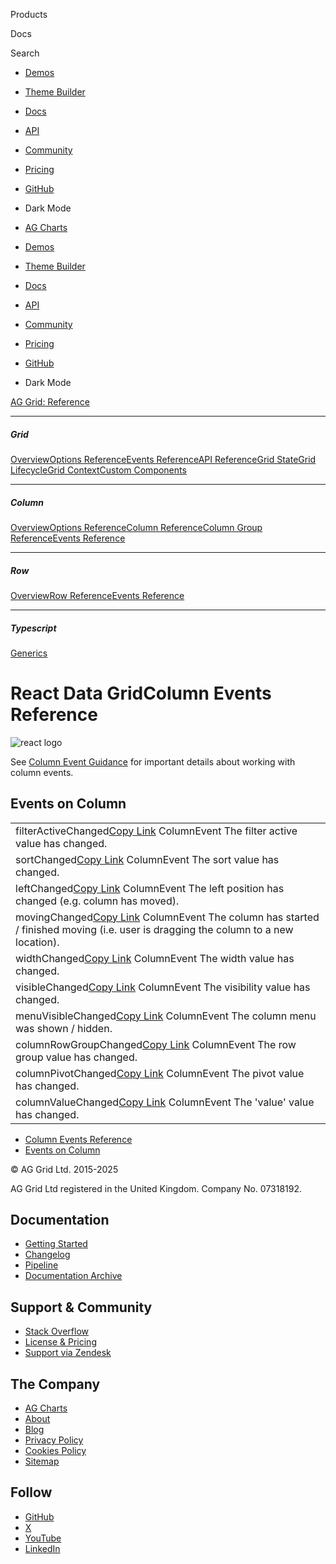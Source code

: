 Products

Docs

Search

* [Demos](/example/)
* [Theme Builder](/theme-builder/)
* [Docs](/react-data-grid/getting-started/)
* [API](/react-data-grid/reference/)
* [Community](/community/)
* [Pricing](/license-pricing/)
* [GitHub](https://github.com/ag-grid/ag-grid)
* Dark Mode

* [AG Charts](https://www.ag-grid.com/charts)
* [Demos](/example/)
* [Theme Builder](/theme-builder/)
* [Docs](/react-data-grid/getting-started/)
* [API](/react-data-grid/reference/)
* [Community](/community/)
* [Pricing](/license-pricing/)
* [GitHub](https://github.com/ag-grid/ag-grid)
* Dark Mode

[AG Grid: Reference](/react-data-grid/reference/)

---

##### Grid

[Overview](/react-data-grid/grid-interface/)[Options Reference](/react-data-grid/grid-options/)[Events Reference](/react-data-grid/grid-events/)[API Reference](/react-data-grid/grid-api/)[Grid State](/react-data-grid/grid-state/)[Grid Lifecycle](/react-data-grid/grid-lifecycle/)[Grid Context](/react-data-grid/context/)[Custom Components](/react-data-grid/components/)

---

##### Column

[Overview](/react-data-grid/column-interface/)[Options Reference](/react-data-grid/column-properties/)[Column Reference](/react-data-grid/column-object/)[Column Group Reference](/react-data-grid/column-object-group/)[Events Reference](/react-data-grid/column-events/)

---

##### Row

[Overview](/react-data-grid/row-interface/)[Row Reference](/react-data-grid/row-object/)[Events Reference](/react-data-grid/row-events/)

---

##### Typescript

[Generics](/react-data-grid/typescript-generics/)

# React Data GridColumn Events Reference

![react logo](/_astro/react.CtDRhtxt.svg)

See [Column Event Guidance](/react-data-grid/column-interface/#column-events) for important details about working with column events.

## Events on Column

|  |
| --- |
| filterActiveChanged[Copy Link](#reference-events-filterActiveChanged)  ColumnEvent  The filter active value has changed. |
| sortChanged[Copy Link](#reference-events-sortChanged)  ColumnEvent  The sort value has changed. |
| leftChanged[Copy Link](#reference-events-leftChanged)  ColumnEvent  The left position has changed (e.g. column has moved). |
| movingChanged[Copy Link](#reference-events-movingChanged)  ColumnEvent  The column has started / finished moving (i.e. user is dragging the column to a new location). |
| widthChanged[Copy Link](#reference-events-widthChanged)  ColumnEvent  The width value has changed. |
| visibleChanged[Copy Link](#reference-events-visibleChanged)  ColumnEvent  The visibility value has changed. |
| menuVisibleChanged[Copy Link](#reference-events-menuVisibleChanged)  ColumnEvent  The column menu was shown / hidden. |
| columnRowGroupChanged[Copy Link](#reference-events-columnRowGroupChanged)  ColumnEvent  The row group value has changed. |
| columnPivotChanged[Copy Link](#reference-events-columnPivotChanged)  ColumnEvent  The pivot value has changed. |
| columnValueChanged[Copy Link](#reference-events-columnValueChanged)  ColumnEvent  The 'value' value has changed. |

* [Column Events Reference](#top)
* [Events on Column](#reference-events)

© AG Grid Ltd. 2015-2025

AG Grid Ltd registered in the United Kingdom. Company No. 07318192.

## Documentation

* [Getting Started](/documentation)
* [Changelog](/changelog)
* [Pipeline](/pipeline)
* [Documentation Archive](/documentation-archive)

## Support & Community

* [Stack Overflow](https://stackoverflow.com/questions/tagged/ag-grid)
* [License & Pricing](/license-pricing)
* [Support via Zendesk](https://ag-grid.zendesk.com/)

## The Company

* [AG Charts](https://www.ag-grid.com/charts/)
* [About](/about)
* [Blog](https://blog.ag-grid.com/?_ga=2.213149716.106872681.1607518091-965402545.1605286673)
* [Privacy Policy](/privacy)
* [Cookies Policy](/cookies)
* [Sitemap](/sitemap)

## Follow

* [GitHub](https://github.com/ag-grid/ag-grid)
* [X](https://twitter.com/ag_grid)
* [YouTube](https://youtube.com/c/ag-grid)
* [LinkedIn](https://www.linkedin.com/company/ag-grid)
